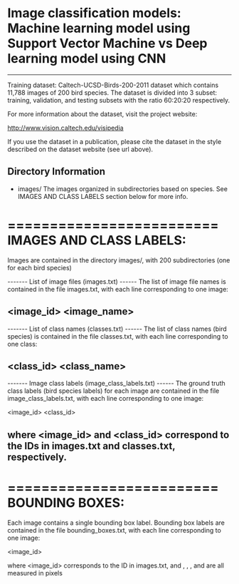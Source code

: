 # Image classification models: Machine learning model using Support Vector Machine vs Deep learning model using CNN

-----------------------------------------------------------------------------------

Training dataset: Caltech-UCSD-Birds-200-2011 dataset which contains 11,788 images of 200 bird species. The dataset is divided into 3 subset: training, validation, and testing subsets with the ratio 60:20:20 respectively.

For more information about the dataset, visit the project website:

  http://www.vision.caltech.edu/visipedia

If you use the dataset in a publication, please cite the dataset in
the style described on the dataset website (see url above).

Directory Information
---------------------

- images/
    The images organized in subdirectories based on species. See 
    IMAGES AND CLASS LABELS section below for more info.



=========================
IMAGES AND CLASS LABELS:
=========================
Images are contained in the directory images/, with 200 subdirectories (one for each bird species)

------- List of image files (images.txt) ------
The list of image file names is contained in the file images.txt, with each line corresponding to one image:

<image_id> <image_name>
------------------------------------------


------- List of class names (classes.txt) ------
The list of class names (bird species) is contained in the file classes.txt, with each line corresponding to one class:

<class_id> <class_name>
--------------------------------------------


------- Image class labels (image_class_labels.txt) ------
The ground truth class labels (bird species labels) for each image are contained in the file image_class_labels.txt, with each line corresponding to one image:

<image_id> <class_id>

where <image_id> and <class_id> correspond to the IDs in images.txt and classes.txt, respectively.
---------------------------------------------------------





=========================
BOUNDING BOXES:
=========================

Each image contains a single bounding box label.  Bounding box labels are contained in the file bounding_boxes.txt, with each line corresponding to one image:

<image_id> <x> <y> <width> <height>

where <image_id> corresponds to the ID in images.txt, and <x>, <y>, <width>, and <height> are all measured in pixels


